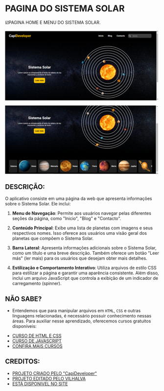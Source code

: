 # PAGINA DO SISTEMA SOLAR
☑️PAGINA HOME E MENU DO SISTEMA SOLAR.

<img src="./IMAGENS/FOTO_1.png" align="center" width="500"> <br> <br>
<img src="./IMAGENS/FOTO_2.png" align="center" width="500"> <br> 

## DESCRIÇÃO:
O aplicativo consiste em uma página da web que apresenta informações sobre o Sistema Solar. Ele inclui:

1. **Menu de Navegação**: Permite aos usuários navegar pelas diferentes seções da página, como "Inicio", "Blog" e "Contacto".

2. **Conteúdo Principal**: Exibe uma lista de planetas com imagens e seus respectivos nomes. Isso oferece aos usuários uma visão geral dos planetas que compõem o Sistema Solar.

3. **Barra Lateral**: Apresenta informações adicionais sobre o Sistema Solar, como um título e uma breve descrição. Também oferece um botão "Leer más" (ler mais) para os usuários que desejam obter mais detalhes.

4. **Estilização e Comportamento Interativo**: Utiliza arquivos de estilo CSS para estilizar a página e garantir uma aparência consistente. Além disso, inclui um arquivo JavaScript que controla a exibição de um indicador de carregamento (spinner).

## NÃO SABE?
- Entendemos que para manipular arquivos em `HTML`, `CSS` e outras linguagens relacionadas, é necessário possuir conhecimento nessas áreas. Para auxiliar nesse aprendizado, oferecemos cursos gratuitos disponíveis:
* [CURSO DE HTML E CSS](https://github.com/VILHALVA/CURSO-DE-HTML-E-CSS)
* [CURSO DE JAVASCRIPT](https://github.com/VILHALVA/CURSO-DE-JAVASCRIPT)
* [CONFIRA MAIS CURSOS](https://github.com/VILHALVA?tab=repositories&q=+topic:CURSO)

## CREDITOS:
- [PROJETO CRIADO PELO "CapiDeveloper"](https://github.com/CapiDeveloper/Proyecto-8-CapiDev)
- [PROJETO EDITADO PELO VILHALVA](https://github.com/VILHALVA)
- [ESTÁ DISPONIVEL NO SITE](https://vilhalva.github.io/STYLER/STYLER.html)